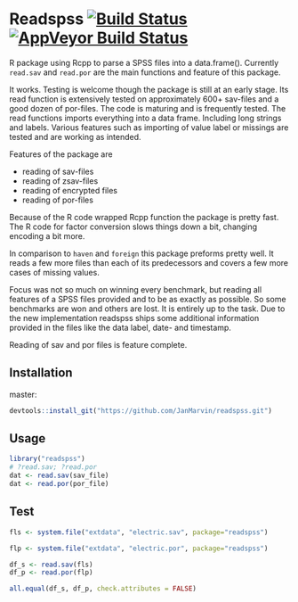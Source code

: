 # Readspss [![Build Status](https://travis-ci.org/JanMarvin/readspss.svg?branch=master)](https://travis-ci.org/JanMarvin/readspss) [![AppVeyor Build Status](https://ci.appveyor.com/api/projects/status/github/JanMarvin/readspss?branch=master&svg=true)](https://ci.appveyor.com/project/JanMarvin/readspss)

R package using Rcpp to parse a SPSS files into a data.frame(). Currently 
`read.sav` and `read.por` are the main functions and feature of this package.

It works. Testing is welcome though the package is still at an early stage. Its
read function is extensively tested on approximately 600+ sav-files and a good
dozen of por-files. The code is maturing and is frequently tested. The
read functions imports everything into a data frame. Including long strings
and labels. Various features such as importing of value label or missings are 
tested and are working as intended.

Features of the package are

* reading of sav-files
* reading of zsav-files
* reading of encrypted files
* reading of por-files

Because of the R code wrapped Rcpp function the package is pretty fast. The 
R code for factor conversion slows things down a bit, changing encoding a bit
more.

In comparison to `haven` and `foreign` this package preforms pretty well. It
reads a few more files than each of its predecessors and covers a few more
cases of missing values.

Focus was not so much on winning every benchmark, but reading all features of
a SPSS files provided and to be as exactly as possible. So some benchmarks are
won and others are lost. It is entirely up to the task. Due to the new 
implementation readspss ships some additional information provided in the
files like the data label, date- and timestamp.

Reading of sav and por files is feature complete.

## Installation

master:
```R
devtools::install_git("https://github.com/JanMarvin/readspss.git")
```

## Usage

```R
library("readspss")
# ?read.sav; ?read.por
dat <- read.sav(sav_file)
dat <- read.por(por_file)
```

## Test

```R
fls <- system.file("extdata", "electric.sav", package="readspss")

flp <- system.file("extdata", "electric.por", package="readspss")

df_s <- read.sav(fls)
df_p <- read.por(flp)

all.equal(df_s, df_p, check.attributes = FALSE)
```

